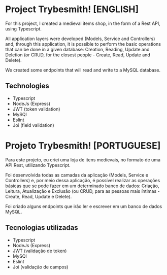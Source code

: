 # Project Trybesmith! [ENGLISH]

For this project, I created a medieval items shop, in the form of a Rest API, using Typescript.

All application layers were developed (Models, Service and Controllers) and, through this application, it is possible to perform the basic operations that can be done in a given database: Creation, Reading, Update and Deletion (or CRUD, for the closest people - Create, Read, Update and Delete).

We created some endpoints that will read and write to a MySQL database.


## Technologies

- Typescript
- NodeJs (Express)
- JWT (token validation)
- MySQl
- Eslint
- Joi (field validation)



# Projeto Trybesmith! [PORTUGUESE]

Para este projeto, eu criei uma loja de itens medievais, no formato de uma API Rest, utilizando Typescript.

Foi desenvolvida todas as camadas da aplicação (Models, Service e Controllers) e, por meio dessa aplicação, é possível realizar as operações básicas que se pode fazer em um determinado banco de dados: Criação, Leitura, Atualização e Exclusão (ou CRUD, para as pessoas mais íntimas - Create, Read, Update e Delete).

Foi criado alguns endpoints que irão ler e escrever em um banco de dados MySQL.


## Tecnologias utilizadas 

- Typescript
- NodeJs (Express)
- JWT (validação de token)
- MySQl
- Eslint
- Joi (validação de campos)


